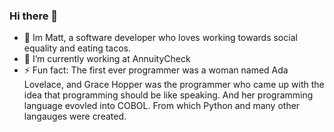 ### Hi there 👋

- 👋 Im Matt, a software developer who loves working towards social equality and eating tacos.
- 🔭 I’m currently working at AnnuityCheck
- ⚡ Fun fact: The first ever programmer was a woman named Ada Lovelace, and Grace Hopper was the programmer who came up with the idea that programming should be like speaking.  And her programming language evovled into COBOL.  From which Python and many other langauges were created.
